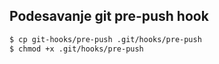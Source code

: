 ## Podesavanje git pre-push hook

```bash
$ cp git-hooks/pre-push .git/hooks/pre-push
$ chmod +x .git/hooks/pre-push
```
